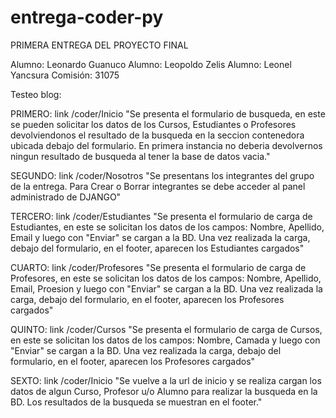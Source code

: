 # entrega-coder-py
PRIMERA ENTREGA DEL PROYECTO FINAL

Alumno: Leonardo Guanuco
Alumno: Leopoldo Zelis
Alumno: Leonel Yancsura
Comisión: 31075

Testeo blog:

PRIMERO: link /coder/Inicio
"Se presenta el formulario de busqueda, en este se pueden solicitar los datos de los Cursos, 
Estudiantes  o Profesores devolviendonos el resultado de la busqueda en la seccion contenedora
ubicada debajo del formulario. En primera instancia no deberia devolvernos ningun resultado de 
busqueda al tener la base de datos vacia."

SEGUNDO: link /coder/Nosotros
"Se presentans los integrantes del grupo de la entrega. Para Crear o Borrar integrantes se debe
acceder al panel administrado de DJANGO"

TERCERO: link /coder/Estudiantes
"Se presenta el formulario de carga de Estudiantes, en este se solicitan los datos de 
los campos: Nombre, Apellido, Email y luego con "Enviar" se cargan a la BD. Una vez realizada
la carga, debajo del formulario, en el footer, aparecen los Estudiantes cargados"

CUARTO: link /coder/Profesores
"Se presenta el formulario de carga de Profesores, en este se solicitan los datos de 
los campos: Nombre, Apellido, Email, Proesion y luego con "Enviar" se cargan a la BD. Una vez realizada
la carga, debajo del formulario, en el footer, aparecen los Profesores cargados"

QUINTO: link /coder/Cursos
"Se presenta el formulario de carga de Cursos, en este se solicitan los datos de 
los campos: Nombre, Camada y luego con "Enviar" se cargan a la BD. Una vez realizada
la carga, debajo del formulario, en el footer, aparecen los Profesores cargados"

SEXTO: link /coder/Inicio
"Se vuelve a la url de inicio y se realiza cargan los datos de algun Curso, Profesor u/o Alumno
para realizar la busqueda en la BD. Los resultados de la busqueda se muestran en el footer."
